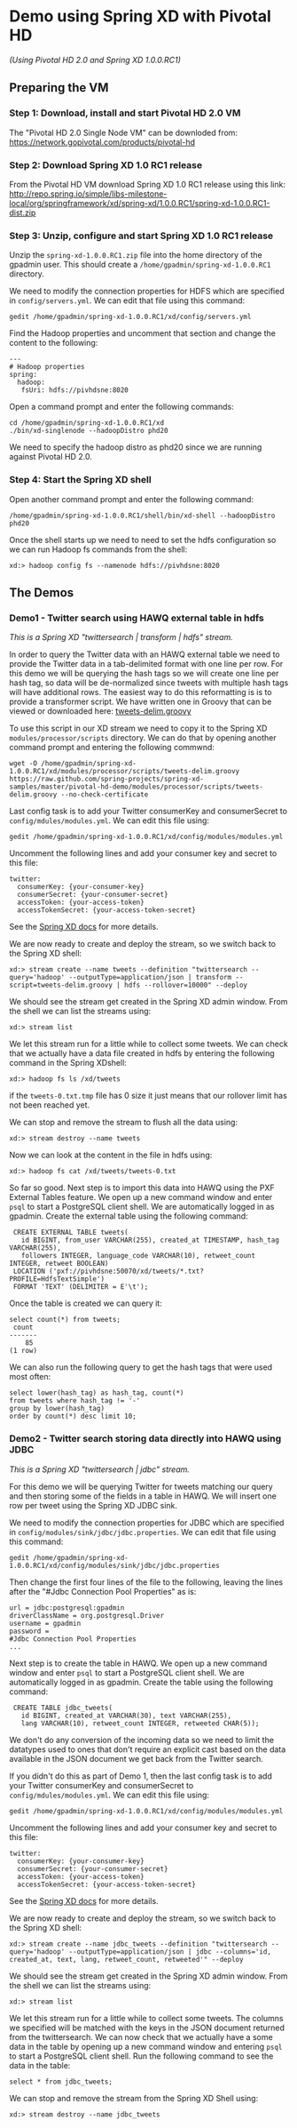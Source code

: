 # Demo using Spring XD with Pivotal HD

_(Using Pivotal HD 2.0 and Spring XD 1.0.0.RC1)_

## Preparing the VM

### Step 1: Download, install and start Pivotal HD 2.0 VM

The "Pivotal HD 2.0 Single Node VM" can be downloded from: 
https://network.gopivotal.com/products/pivotal-hd

### Step 2: Download Spring XD 1.0 RC1 release

From the Pivotal HD VM download Spring XD 1.0 RC1 release using this link: 
http://repo.spring.io/simple/libs-milestone-local/org/springframework/xd/spring-xd/1.0.0.RC1/spring-xd-1.0.0.RC1-dist.zip

### Step 3: Unzip, configure and start Spring XD 1.0 RC1 release

Unzip the `spring-xd-1.0.0.RC1.zip` file into the home directory of the gpadmin user. This should create 
a `/home/gpadmin/spring-xd-1.0.0.RC1` directory.

We need to modify the connection properties for HDFS which are specified in `config/servers.yml`. We can edit that file using this command:

    gedit /home/gpadmin/spring-xd-1.0.0.RC1/xd/config/servers.yml

Find the Hadoop properties and uncomment that section and change the content to the following:

```
---
# Hadoop properties
spring:
  hadoop:
   fsUri: hdfs://pivhdsne:8020
```

Open a command prompt and enter the following commands:

    cd /home/gpadmin/spring-xd-1.0.0.RC1/xd
    ./bin/xd-singlenode --hadoopDistro phd20

We need to specify the hadoop distro as phd20 since we are running against Pivotal HD 2.0.

### Step 4: Start the Spring XD shell

Open another command prompt and enter the following command:

    /home/gpadmin/spring-xd-1.0.0.RC1/shell/bin/xd-shell --hadoopDistro phd20
    
Once the shell starts up we need to need to set the hdfs configuration so we can run Hadoop fs commands from the shell:

    xd:> hadoop config fs --namenode hdfs://pivhdsne:8020
    

## The Demos

### Demo1 - Twitter search using HAWQ external table in hdfs

*This is a Spring XD "twittersearch | transform | hdfs" stream.*

In order to query the Twitter data with an HAWQ external table we need to provide the Twitter data in a 
tab-delimited format with one line per row. For this demo we will be querying the hash tags so we will create one 
line per hash tag, so data will be de-normalized since tweets with multiple hash tags will have additional rows. 
The easiest way to do this reformatting is is to provide a transformer script. We have written one in Groovy that can 
be viewed or downloaded here: 
[tweets-delim.groovy](https://raw.github.com/spring-projects/spring-xd-samples/master/pivotal-hd-demo/modules/processor/scripts/tweets-delim.groovy)

To use this script in our XD stream we need to copy it to the Spring XD `modules/processor/scripts` directory. We can do that 
by opening another command prompt and entering the following commwnd:

    wget -O /home/gpadmin/spring-xd-1.0.0.RC1/xd/modules/processor/scripts/tweets-delim.groovy https://raw.github.com/spring-projects/spring-xd-samples/master/pivotal-hd-demo/modules/processor/scripts/tweets-delim.groovy --no-check-certificate

Last config task is to add your Twitter consumerKey and consumerSecret to `config/mdules/modules.yml`. We can edit this file using:

    gedit /home/gpadmin/spring-xd-1.0.0.RC1/xd/config/modules/modules.yml
    
Uncomment the following lines and add your consumer key and secret to this file:

```
twitter:
  consumerKey: {your-consumer-key}
  consumerSecret: {your-consumer-secret}
  accessToken: {your-access-token}
  accessTokenSecret: {your-access-token-secret}
```

See the [Spring XD docs](https://github.com/spring-projects/spring-xd/wiki/Sources#wiki-twitter-search) for more details.

We are now ready to create and deploy the stream, so we switch back to the Spring XD shell:

    xd:> stream create --name tweets --definition "twittersearch --query='hadoop' --outputType=application/json | transform --script=tweets-delim.groovy | hdfs --rollover=10000" --deploy

We should see the stream get created in the Spring XD admin window. From the shell we can list the streams using:

    xd:> stream list
    
We let this stream run for a little while to collect some tweets. We can check that we actually have a data file created
in hdfs by entering the following command in the Spring XDshell:

    xd:> hadoop fs ls /xd/tweets

if the `tweets-0.txt.tmp` file has 0 size it just means that our rollover limit has not been reached yet.

We can stop and remove the stream to flush all the data using:

    xd:> stream destroy --name tweets
    
Now we can look at the content in the file in hdfs using:

    xd:> hadoop fs cat /xd/tweets/tweets-0.txt
    
So far so good. Next step is to import this data into HAWQ using the PXF External Tables feature. We open up a new command window
and enter `psql` to start a PostgreSQL client shell. We are automatically logged in as gpadmin. Create the external table using the 
following command:

     CREATE EXTERNAL TABLE tweets(
       id BIGINT, from_user VARCHAR(255), created_at TIMESTAMP, hash_tag VARCHAR(255), 
       followers INTEGER, language_code VARCHAR(10), retweet_count INTEGER, retweet BOOLEAN) 
     LOCATION ('pxf://pivhdsne:50070/xd/tweets/*.txt?PROFILE=HdfsTextSimple') 
     FORMAT 'TEXT' (DELIMITER = E'\t');

Once the table is created we can query it:

    select count(*) from tweets;
     count
    -------
        85
    (1 row)
     
We can also run the following query to get the hash tags that were used most often:

    select lower(hash_tag) as hash_tag, count(*) 
    from tweets where hash_tag != '-' 
    group by lower(hash_tag) 
    order by count(*) desc limit 10;


### Demo2 - Twitter search storing data directly into HAWQ using JDBC

*This is a Spring XD "twittersearch | jdbc" stream.*

For this demo we will be querying Twitter for tweets matching our query and then storing some of the fields in a table in
HAWQ. We will insert one row per tweet using the Spring XD JDBC sink.

We need to modify the connection properties for JDBC which are specified in `config/modules/sink/jdbc/jdbc.properties`. We can edit that file 
using this command:

    gedit /home/gpadmin/spring-xd-1.0.0.RC1/xd/config/modules/sink/jdbc/jdbc.properties

Then change the first four lines of the file to the following, leaving the lines after the "#Jdbc Connection Pool Properties" as is:

```
url = jdbc:postgresql:gpadmin
driverClassName = org.postgresql.Driver
username = gpadmin
password =
#Jdbc Connection Pool Properties
...
```

Next step is to create the table in HAWQ. We open up a new command window and enter `psql` to start a PostgreSQL client 
shell. We are automatically logged in as gpadmin. Create the table using the following command:

     CREATE TABLE jdbc_tweets(
       id BIGINT, created_at VARCHAR(30), text VARCHAR(255), 
       lang VARCHAR(10), retweet_count INTEGER, retweeted CHAR(5)); 

We don't do any conversion of the incoming data so we need to limit the datatypes used to ones that don't require an explicit cast based on the data 
available in the JSON document we get back from the Twitter search.

If you didn't do this as part of Demo 1, then the last config task is to add your Twitter consumerKey and consumerSecret to `config/mdules/modules.yml`. We can edit this file using:

    gedit /home/gpadmin/spring-xd-1.0.0.RC1/xd/config/modules/modules.yml
    
Uncomment the following lines and add your consumer key and secret to this file:

```
twitter:
  consumerKey: {your-consumer-key}
  consumerSecret: {your-consumer-secret}
  accessToken: {your-access-token}
  accessTokenSecret: {your-access-token-secret}
```
    
See the [Spring XD docs](https://github.com/spring-projects/spring-xd/wiki/Sources#wiki-twitter-search) for more details.

We are now ready to create and deploy the stream, so we switch back to the Spring XD shell:

    xd:> stream create --name jdbc_tweets --definition "twittersearch --query='hadoop' --outputType=application/json | jdbc --columns='id, created_at, text, lang, retweet_count, retweeted'" --deploy

We should see the stream get created in the Spring XD admin window. From the shell we can list the streams using:

    xd:> stream list
    
We let this stream run for a little while to collect some tweets. The columns we specified will be matched with the keys in the JSON document
returned from the twittersearch. We can now check that we actually have a some data in the table by opening up a new 
command window and entering `psql` to start a PostgreSQL client shell. Run the following command to see the data in 
the table:

    select * from jdbc_tweets;
     
We can stop and remove the stream from the Spring XD Shell using:

    xd:> stream destroy --name jdbc_tweets

